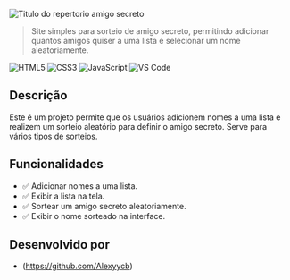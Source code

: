 ![Titulo do repertorio amigo secreto](https://github.com/user-attachments/assets/bc9e148d-82f7-47c0-8f9d-265a19658e11)

> Site simples para sorteio de amigo secreto, permitindo adicionar quantos amigos quiser a uma lista e selecionar um nome aleatoriamente.

![HTML5](https://img.shields.io/badge/HTML5-orange?style=for-the-badge)
![CSS3](https://img.shields.io/badge/CSS3-blue?style=for-the-badge)
![JavaScript](https://img.shields.io/badge/JavaScript-yellow?style=for-the-badge)
![VS Code](https://img.shields.io/badge/VS%20Code-007ACC?style=for-the-badge&logo=visual-studio-code&logoColor=white)

## Descrição
Este é um projeto permite que os usuários adicionem nomes a uma lista e realizem um sorteio aleatório para definir o amigo secreto. Serve para vários tipos de sorteios.

## Funcionalidades
- ✅ Adicionar nomes a uma lista.
- ✅ Exibir a lista na tela.
- ✅ Sortear um amigo secreto aleatoriamente.
- ✅ Exibir o nome sorteado na interface.

## Desenvolvido por
- (https://github.com/Alexyycb)
